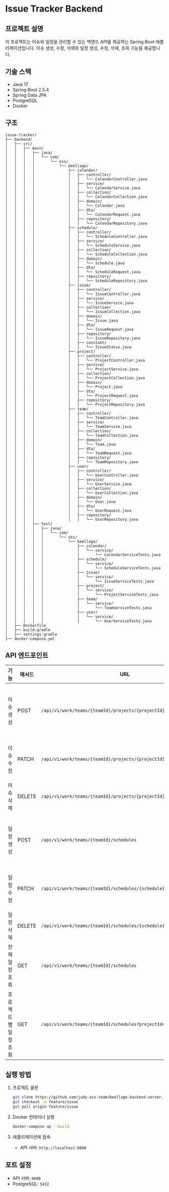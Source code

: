 # Issue Tracker Backend

## 프로젝트 설명

이 프로젝트는 이슈와 일정을 관리할 수 있는 백엔드 API를 제공하는 Spring Boot 애플리케이션입니다. 이슈 생성, 수정, 삭제와 일정 생성, 수정, 삭제, 조회 기능을 제공합니다.

## 기술 스택

- Java 17
- Spring Boot 2.5.4
- Spring Data JPA
- PostgreSQL
- Docker

## 구조

```angular2html
issue-tracker/
├── backend/
│   ├── src/
│   │   ├── main/
│   │   │   ├── java/
│   │   │   │   └── com/
│   │   │   │       └── oss/
│   │   │   │           └── beellage/
│   │   │   │               ├── calendar/
│   │   │   │               │   ├── controller/
│   │   │   │               │   │   └── CalendarController.java
│   │   │   │               │   ├── service/
│   │   │   │               │   │   └── CalendarService.java
│   │   │   │               │   ├── collection/
│   │   │   │               │   │   └── CalendarCollection.java
│   │   │   │               │   ├── domain/
│   │   │   │               │   │   └── Calendar.java
│   │   │   │               │   ├── dto/
│   │   │   │               │   │   └── CalendarRequest.java
│   │   │   │               │   ├── repository/
│   │   │   │               │   │   └── CalendarRepository.java
│   │   │   │               ├── schedule/
│   │   │   │               │   ├── controller/
│   │   │   │               │   │   └── ScheduleController.java
│   │   │   │               │   ├── service/
│   │   │   │               │   │   └── ScheduleService.java
│   │   │   │               │   ├── collection/
│   │   │   │               │   │   └── ScheduleCollection.java
│   │   │   │               │   ├── domain/
│   │   │   │               │   │   └── Schedule.java
│   │   │   │               │   ├── dto/
│   │   │   │               │   │   └── ScheduleRequest.java
│   │   │   │               │   ├── repository/
│   │   │   │               │   │   └── ScheduleRepository.java
│   │   │   │               ├── issue/
│   │   │   │               │   ├── controller/
│   │   │   │               │   │   └── IssueController.java
│   │   │   │               │   ├── service/
│   │   │   │               │   │   └── IssueService.java
│   │   │   │               │   ├── collection/
│   │   │   │               │   │   └── IssueCollection.java
│   │   │   │               │   ├── domain/
│   │   │   │               │   │   └── Issue.java
│   │   │   │               │   ├── dto/
│   │   │   │               │   │   └── IssueRequest.java
│   │   │   │               │   ├── repository/
│   │   │   │               │   │   └── IssueRepository.java
│   │   │   │               │   ├── constant/
│   │   │   │               │   │   └── IssueStatus.java
│   │   │   │               ├── project/
│   │   │   │               │   ├── controller/
│   │   │   │               │   │   └── ProjectController.java
│   │   │   │               │   ├── service/
│   │   │   │               │   │   └── ProjectService.java
│   │   │   │               │   ├── collection/
│   │   │   │               │   │   └── ProjectCollection.java
│   │   │   │               │   ├── domain/
│   │   │   │               │   │   └── Project.java
│   │   │   │               │   ├── dto/
│   │   │   │               │   │   └── ProjectRequest.java
│   │   │   │               │   ├── repository/
│   │   │   │               │   │   └── ProjectRepository.java
│   │   │   │               ├── team/
│   │   │   │               │   ├── controller/
│   │   │   │               │   │   └── TeamController.java
│   │   │   │               │   ├── service/
│   │   │   │               │   │   └── TeamService.java
│   │   │   │               │   ├── collection/
│   │   │   │               │   │   └── TeamCollection.java
│   │   │   │               │   ├── domain/
│   │   │   │               │   │   └── Team.java
│   │   │   │               │   ├── dto/
│   │   │   │               │   │   └── TeamRequest.java
│   │   │   │               │   ├── repository/
│   │   │   │               │   │   └── TeamRepository.java
│   │   │   │               ├── user/
│   │   │   │               │   ├── controller/
│   │   │   │               │   │   └── UserController.java
│   │   │   │               │   ├── service/
│   │   │   │               │   │   └── UserService.java
│   │   │   │               │   ├── collection/
│   │   │   │               │   │   └── UserCollection.java
│   │   │   │               │   ├── domain/
│   │   │   │               │   │   └── User.java
│   │   │   │               │   ├── dto/
│   │   │   │               │   │   └── UserRequest.java
│   │   │   │               │   ├── repository/
│   │   │   │               │   │   └── UserRepository.java
│   │   │   ├── test/
│   │   │   │   ├── java/
│   │   │   │   │   └── com/
│   │   │   │   │       └── oss/
│   │   │   │   │           └── beellage/
│   │   │   │   │               ├── calendar/
│   │   │   │   │               │   └── service/
│   │   │   │   │               │       └── CalendarServiceTests.java
│   │   │   │   │               ├── schedule/
│   │   │   │   │               │   └── service/
│   │   │   │   │               │       └── ScheduleServiceTests.java
│   │   │   │   │               ├── issue/
│   │   │   │   │               │   └── service/
│   │   │   │   │               │       └── IssueServiceTests.java
│   │   │   │   │               ├── project/
│   │   │   │   │               │   └── service/
│   │   │   │   │               │       └── ProjectServiceTests.java
│   │   │   │   │               ├── team/
│   │   │   │   │               │   └── service/
│   │   │   │   │               │       └── TeamServiceTests.java
│   │   │   │   │               ├── user/
│   │   │   │   │               │   └── service/
│   │   │   │   │               │       └── UserServiceTests.java
│   ├── Dockerfile
│   ├── build.gradle
│   ├── settings.gradle
├── docker-compose.yml
```

## API 엔드포인트

| 기능          | 메서드    | URL                                                                 | 설명          | 요청 바디                                                                                  | 응답               |
|-------------|--------|---------------------------------------------------------------------|-------------|----------------------------------------------------------------------------------------|------------------|
| 이슈 생성       | POST   | `/api/v1/work/teams/{teamId}/projects/{projectId}/issues`           | 새로운 이슈 생성   | `{"title": "string", "description": "string", "assignedTo": long, "status": "string"}` | `201 Created`    |
| 이슈 수정       | PATCH  | `/api/v1/work/teams/{teamId}/projects/{projectId}/issues/{issueId}` | 이슈 수정       | `{"title": "string", "description": "string", "assignedTo": long, "status": "string"}` | `204 No Content` |
| 이슈 삭제       | DELETE | `/api/v1/work/teams/{teamId}/projects/{projectId}/issues/{issueId}` | 이슈 삭제       | N/A                                                                                    | `204 No Content` |
| 일정 생성       | POST   | `/api/v1/work/teams/{teamId}/schedules`                             | 새로운 일정 생성   | `{"title": "string", "date": "string", "projectId": long, "issueId": long}`            | `201 Created`    |
| 일정 수정       | PATCH  | `/api/v1/work/teams/{teamId}/schedules/{scheduleId}`                | 일정 수정       | `{"title": "string", "date": "string", "projectId": long, "issueId": long}`            | `204 No Content` |
| 일정 삭제       | DELETE | `/api/v1/work/teams/{teamId}/schedules/{scheduleId}`                | 일정 삭제       | N/A                                                                                    | `204 No Content` |
| 전체 일정 조회    | GET    | `/api/v1/work/teams/{teamId}/schedules`                             | 전체 일정 조회    | N/A                                                                                    | `200 OK`         |
| 프로젝트별 일정 조회 | GET    | `/api/v1/work/teams/{teamId}/schedules?projectId={}`                | 프로젝트별 일정 조회 | N/A                                                                                    | `200 OK`         |

## 실행 방법

1. 프로젝트 클론
    ```bash
    git clone https://github.com/judy-oss-team/beellage-backend-server.git
    git checkout -b feature/issue
    git pull origin feature/issue
    ```

2. Docker 컨테이너 실행
    ```bash
    docker-compose up --build
    ```

3. 애플리케이션에 접속
    - API 서버: `http://localhost:8080`

## 포트 설정

- API 서버: `8080`
- PostgreSQL: `5432`


